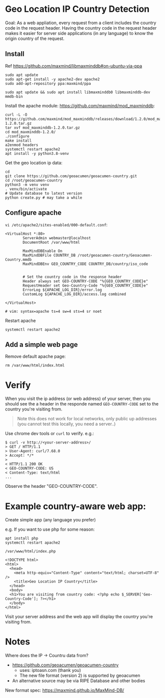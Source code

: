 # Geo Location IP Country Detection

Goal: As a web appliation, every request from a client 
includes the country code in the request header. Having the country code in the request header makes it easier for server side applications (in any language) to know the origin country of the request.


## Install

Ref https://github.com/maxmind/libmaxminddb#on-ubuntu-via-ppa
```
sudo apt update
sudo apt-get install -y apache2-dev apache2
sudo add-apt-repository ppa:maxmind/ppa
```

```
sudo apt update && sudo apt install libmaxminddb0 libmaxminddb-dev mmdb-bin
```

Install the apache module: https://github.com/maxmind/mod_maxminddb:
```
curl -L -O https://github.com/maxmind/mod_maxminddb/releases/download/1.2.0/mod_maxminddb-1.2.0.tar.gz
tar xvf mod_maxminddb-1.2.0.tar.gz
cd mod_maxminddb-1.2.0/
./configure
make install
a2enmod headers
systemctl restart apache2
apt install -y python3.8-venv
```

Get the geo location ip data:
```
cd
git clone https://github.com/geoacumen/geoacumen-country.git
cd /root/geoacumen-country
python3 -m venv venv
. venv/bin/activate
# Update database to latest version
python create.py # may take a while
```

## Configure apache

`vi /etc/apache2/sites-enabled/000-default.conf`:

```
<VirtualHost *:80>
        ServerAdmin webmaster@localhost
        DocumentRoot /var/www/html

        MaxMindDBEnable On
        MaxMindDBFile COUNTRY_DB /root/geoacumen-country/Geoacumen-Country.mmdb
        MaxMindDBEnv GEO_COUNTRY_CODE COUNTRY_DB/country/iso_code


        # Set the country code in the response header
        Header always set GEO-COUNTRY-CODE "%{GEO_COUNTRY_CODE}e"
        RequestHeader set Geo-Country-Code "%{GEO_COUNTRY_CODE}e"
        ErrorLog ${APACHE_LOG_DIR}/error.log
        CustomLog ${APACHE_LOG_DIR}/access.log combined

</VirtualHost>

# vim: syntax=apache ts=4 sw=4 sts=4 sr noet
```
Restart apache
```
systemctl restart apache2
```

## Add a simple web page

Remove default apache page:
```
rm /var/www/html/index.html
```


# Verify

When you visit the ip address (or web address) of your server,
then you should see the a header in the responde named `GEO-COUNTRY-CODE` set to the country you're visiting from.

> Note this does not work for local networks, only public up addresses (you cannot test this locally, you need a server..)

Use chrome dev tools or `curl` to verify. e.g.:

```
$ curl -v http://<your-server-address>/
> GET / HTTP/1.1
> User-Agent: curl/7.68.0
> Accept: */*
> 
< HTTP/1.1 200 OK
< GEO-COUNTRY-CODE: US
< Content-Type: text/html
...
```
Observe the header "GEO-COUNTRY-CODE".

# Example country-aware web app:

Create simple app (any language you prefer)

e.g. If you want to use php for some reason:
```
apt install php
systemctl restart apache2
```

`/var/www/html/index.php`

```
<!DOCTYPE html>
<html>
  <head>
    <meta http-equiv="Content-Type" content="text/html; charset=UTF-8" />
    <title>Geo Location IP Country</title>
  </head>
  <body>
  <h1>You are visiting from country code: <?php echo $_SERVER['Geo-Country-Code']; ?></h1>
  </body>
</html>
```

Visit your server address and the web app will display the country you're visiting from.

# Notes

Where does the IP -> Countru data from?

- https://github.com/geoacumen/geoacumen-country
  - uses: iptoasn.com (thank you)
  - The new file format (version 2) is supported by geoacumen
- An alternative source may be via RIPE Database and other bodies

New format spec: https://maxmind.github.io/MaxMind-DB/

